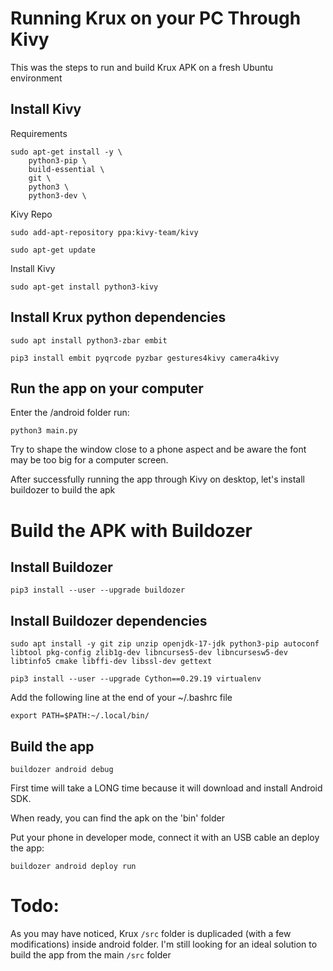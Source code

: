 # Running Krux on your PC Through Kivy
This was the steps to run and build Krux APK on a fresh Ubuntu environment

## Install Kivy
Requirements
```
sudo apt-get install -y \
    python3-pip \
    build-essential \
    git \
    python3 \
    python3-dev \
```
Kivy Repo
```
sudo add-apt-repository ppa:kivy-team/kivy
```

```
sudo apt-get update
```
Install Kivy
```
sudo apt-get install python3-kivy
```

## Install Krux python dependencies

```
sudo apt install python3-zbar embit
```


```
pip3 install embit pyqrcode pyzbar gestures4kivy camera4kivy
```

## Run the app on your computer

Enter the /android folder run:

```
python3 main.py
```
Try to shape the window close to a phone aspect and be aware the font may be too big for a computer screen.

After successfully running the app through Kivy on desktop, let's install buildozer to build the apk

# Build the APK with Buildozer

## Install Buildozer
```
pip3 install --user --upgrade buildozer
```

## Install Buildozer dependencies
```
sudo apt install -y git zip unzip openjdk-17-jdk python3-pip autoconf libtool pkg-config zlib1g-dev libncurses5-dev libncursesw5-dev libtinfo5 cmake libffi-dev libssl-dev gettext
```

```
pip3 install --user --upgrade Cython==0.29.19 virtualenv
```

Add the following line at the end of your ~/.bashrc file

```
export PATH=$PATH:~/.local/bin/
```

## Build the app
```
buildozer android debug
```
First time will take a LONG time because it will download and install Android SDK.

When ready, you can find the apk on the 'bin' folder

Put your phone in developer mode, connect it with an USB cable an deploy the app:
```
buildozer android deploy run
```

# Todo:

As you may have noticed, Krux `/src` folder is duplicaded (with a few modifications) inside android folder. I'm still looking for an ideal solution to build the app from the main `/src` folder

